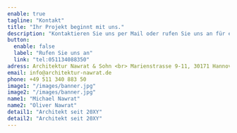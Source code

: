 ```yaml
---
enable: true
tagline: "Kontakt"
title: "Ihr Projekt beginnt mit uns."
description: "Kontaktieren Sie uns per Mail oder rufen Sie uns an für ein kostenloses Erstgespräch."
button:
  enable: false
  label: "Rufen Sie uns an"
  link: "tel:051134088350"
adress: Architektur Nawrat & Sohn <br> Marienstrasse 9-11, 30171 Hannover
email: info@architektur-nawrat.de
phone: +49 511 340 883 50
image1: "/images/banner.jpg"
image2: "/images/banner.jpg"
name1: "Michael Nawrat"
name2: "Oliver Nawrat"
detail1: "Architekt seit 20XY"
detail2: "Architekt seit 20XY"
---
```

